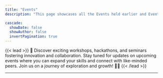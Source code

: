 ```yaml
---
title: "Events"
description: "This page showcases all the Events held earlier and Events that will be held in the Future."

cascade:
  showDate: false
  showAuthor: false
  invertPagination: true
---
```

{{< lead >}}
🎉 Discover exciting workshops, hackathons, and seminars fostering innovation and collaboration. Stay tuned for updates on upcoming events where you can expand your skills and connect with like-minded peers. Join us on a journey of exploration and growth! 🚀✨
{{< /lead >}}
<hr>
